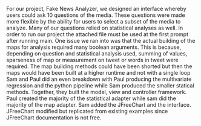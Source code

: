 For our project, Fake News Analyzer, we designed an interface whereby users could ask 10 questions of the media. These questions were made more flexible by the ability for users to select a subset of the media to analyze. Many of our questions relied on statistical analyses as well. 
In order to run our project the attached file must be used at the first prompt after running main. One issue we ran into was that the actual building of the maps for analysis required many boolean arguments. This is because, depending on question and statistical analysis used, summing of values, sparseness of map or measurement on tweet or words in tweet were required. The map building methods could have been shorted but then the maps would have been built at a higher runtime and not with a single loop
Sam and Paul did an even breakdown with Paul producing the multivariate regression and the python pipeline while Sam produced the smaller statical methods. Together, they built the model, view and controller framework. Paul created the majority of the statistical adapter while sam did the majority of the map adapter. Sam added the JFreeChart and the interface. JFreeChart modified but replicated from existing examples since JFreeChart documentation is not free.

